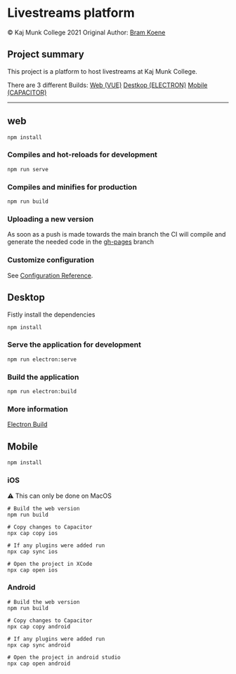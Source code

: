 # Livestreams platform

© Kaj Munk College 2021
Original Author: [Bram Koene](https://github.com/minestarnl)

## Project summary

This project is a platform to host livestreams at Kaj Munk College.

There are 3 different Builds:
[Web (VUE)](#web)
[Destkop (ELECTRON)](#desktop)
[Mobile (CAPACITOR)](#mobile)

---

## web

```
npm install
```

### Compiles and hot-reloads for development

```
npm run serve
```

### Compiles and minifies for production

```
npm run build
```

### Uploading a new version

As soon as a push is made towards the main branch the CI will compile and generate the needed code in the [gh-pages](tree/gh-pages) branch

### Customize configuration

See [Configuration Reference](https://cli.vuejs.org/config/).

## Desktop

Fistly install the dependencies

```
npm install
```

### Serve the application for development

```
npm run electron:serve
```

### Build the application

```
npm run electron:build
```

### More information

[Electron Build](https://www.electron.build)

## Mobile

```
npm install
```

### iOS

:warning: This can only be done on MacOS

```
# Build the web version
npm run build

# Copy changes to Capacitor
npx cap copy ios

# If any plugins were added run
npx cap sync ios

# Open the project in XCode
npx cap open ios
```

### Android

```
# Build the web version
npm run build

# Copy changes to Capacitor
npx cap copy android

# If any plugins were added run
npx cap sync android

# Open the project in android studio
npx cap open android
```

